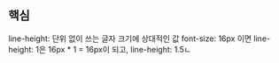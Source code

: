 ## 핵심
line-height:  단위 없이 쓰는 글자 크기에 상대적인 값 font-size: 16px 이면 line-height: 1은 16px * 1 = 16px이 되고, line-height: 1.5ㄴ